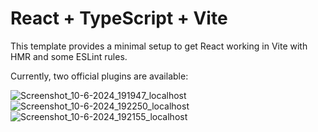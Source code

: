 # React + TypeScript + Vite

This template provides a minimal setup to get React working in Vite with HMR and some ESLint rules.

Currently, two official plugins are available:


![Screenshot_10-6-2024_191947_localhost](https://github.com/Ikuzweshema/react-notes-app/assets/163114861/fe4f92ae-28d2-408d-b348-c8e904954eb4)
![Screenshot_10-6-2024_192250_localhost](https://github.com/Ikuzweshema/react-notes-app/assets/163114861/d8e930e2-5e69-49ef-862a-7b2a0065e986)
![Screenshot_10-6-2024_192155_localhost](https://github.com/Ikuzweshema/react-notes-app/assets/163114861/b50d7632-48f5-4e87-af3f-cb6c87f65009)

